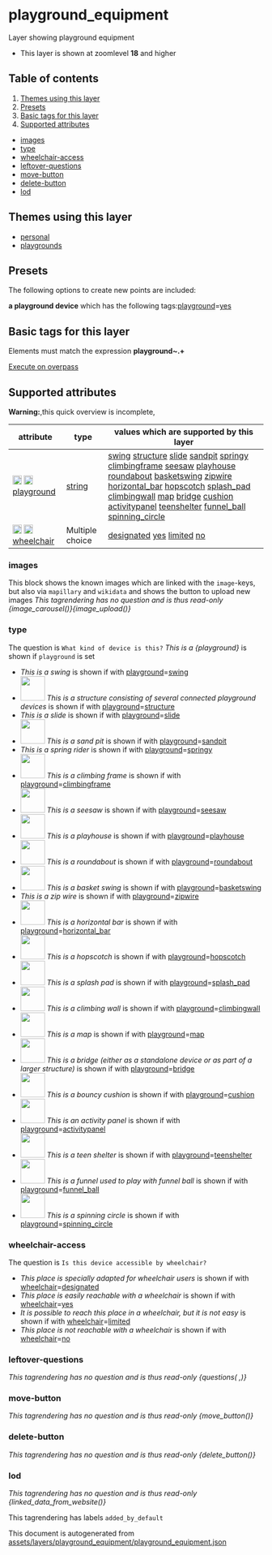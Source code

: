 [//]: # (WARNING: this file is automatically generated. Please find the sources at the bottom and edit those sources)

# playground_equipment

Layer showing playground equipment

 - This layer is shown at zoomlevel **18** and higher

## Table of contents

1. [Themes using this layer](#themes-using-this-layer)
2. [Presets](#presets)
3. [Basic tags for this layer](#basic-tags-for-this-layer)
4. [Supported attributes](#supported-attributes)
  - [images](#images)
  - [type](#type)
  - [wheelchair-access](#wheelchair-access)
  - [leftover-questions](#leftover-questions)
  - [move-button](#move-button)
  - [delete-button](#delete-button)
  - [lod](#lod)

## Themes using this layer

 - [personal](https://mapcomplete.org/personal)
 - [playgrounds](https://mapcomplete.org/playgrounds)

## Presets

The following options to create new points are included:

**a playground device** which has the following tags:<a href='https://wiki.openstreetmap.org/wiki/Key:playground' target='_blank'>playground</a>=<a href='https://wiki.openstreetmap.org/wiki/Tag:playground%3Dyes' target='_blank'>yes</a>

## Basic tags for this layer

Elements must match the expression **playground~.+**

[Execute on overpass](http://overpass-turbo.eu/?Q=%5Bout%3Ajson%5D%5Btimeout%3A90%5D%3B%28%20%20%20%20nwr%5B%22playground%22%5D%28%7B%7Bbbox%7D%7D%29%3B%0A%29%3Bout%20body%3B%3E%3Bout%20skel%20qt%3B)

## Supported attributes

**Warning:**,this quick overview is incomplete,

| attribute | type | values which are supported by this layer |
-----|-----|----- |
| <a target="_blank" href='https://taginfo.openstreetmap.org/keys/playground#values'><img src='https://mapcomplete.org/assets/svg/search.svg' height='18px'></a> <a target="_blank" href='https://taghistory.raifer.tech/?#***/playground/'><img src='https://mapcomplete.org/assets/svg/statistics.svg' height='18px'></a> [playground](https://wiki.openstreetmap.org/wiki/Key:playground) | [string](../SpecialInputElements.md#string) | [swing](https://wiki.openstreetmap.org/wiki/Tag:playground%3Dswing) [structure](https://wiki.openstreetmap.org/wiki/Tag:playground%3Dstructure) [slide](https://wiki.openstreetmap.org/wiki/Tag:playground%3Dslide) [sandpit](https://wiki.openstreetmap.org/wiki/Tag:playground%3Dsandpit) [springy](https://wiki.openstreetmap.org/wiki/Tag:playground%3Dspringy) [climbingframe](https://wiki.openstreetmap.org/wiki/Tag:playground%3Dclimbingframe) [seesaw](https://wiki.openstreetmap.org/wiki/Tag:playground%3Dseesaw) [playhouse](https://wiki.openstreetmap.org/wiki/Tag:playground%3Dplayhouse) [roundabout](https://wiki.openstreetmap.org/wiki/Tag:playground%3Droundabout) [basketswing](https://wiki.openstreetmap.org/wiki/Tag:playground%3Dbasketswing) [zipwire](https://wiki.openstreetmap.org/wiki/Tag:playground%3Dzipwire) [horizontal_bar](https://wiki.openstreetmap.org/wiki/Tag:playground%3Dhorizontal_bar) [hopscotch](https://wiki.openstreetmap.org/wiki/Tag:playground%3Dhopscotch) [splash_pad](https://wiki.openstreetmap.org/wiki/Tag:playground%3Dsplash_pad) [climbingwall](https://wiki.openstreetmap.org/wiki/Tag:playground%3Dclimbingwall) [map](https://wiki.openstreetmap.org/wiki/Tag:playground%3Dmap) [bridge](https://wiki.openstreetmap.org/wiki/Tag:playground%3Dbridge) [cushion](https://wiki.openstreetmap.org/wiki/Tag:playground%3Dcushion) [activitypanel](https://wiki.openstreetmap.org/wiki/Tag:playground%3Dactivitypanel) [teenshelter](https://wiki.openstreetmap.org/wiki/Tag:playground%3Dteenshelter) [funnel_ball](https://wiki.openstreetmap.org/wiki/Tag:playground%3Dfunnel_ball) [spinning_circle](https://wiki.openstreetmap.org/wiki/Tag:playground%3Dspinning_circle) |
| <a target="_blank" href='https://taginfo.openstreetmap.org/keys/wheelchair#values'><img src='https://mapcomplete.org/assets/svg/search.svg' height='18px'></a> <a target="_blank" href='https://taghistory.raifer.tech/?#***/wheelchair/'><img src='https://mapcomplete.org/assets/svg/statistics.svg' height='18px'></a> [wheelchair](https://wiki.openstreetmap.org/wiki/Key:wheelchair) | Multiple choice | [designated](https://wiki.openstreetmap.org/wiki/Tag:wheelchair%3Ddesignated) [yes](https://wiki.openstreetmap.org/wiki/Tag:wheelchair%3Dyes) [limited](https://wiki.openstreetmap.org/wiki/Tag:wheelchair%3Dlimited) [no](https://wiki.openstreetmap.org/wiki/Tag:wheelchair%3Dno) |

### images
This block shows the known images which are linked with the `image`-keys, but also via `mapillary` and `wikidata` and shows the button to upload new images
_This tagrendering has no question and is thus read-only_
*{image_carousel()}{image_upload()}*

### type

The question is `What kind of device is this?`
*This is a {playground}* is shown if `playground` is set

 -  *This is a swing* is shown if with <a href='https://wiki.openstreetmap.org/wiki/Key:playground' target='_blank'>playground</a>=<a href='https://wiki.openstreetmap.org/wiki/Tag:playground%3Dswing' target='_blank'>swing</a>
 - <img src='https://raw.githubusercontent.com/pietervdvn/MapComplete/develop/./assets/layers/playground_equipment/SunwardCohousingPlayStructure2005.jpg' style='width: 3rem; height: 3rem'> *This is a structure consisting of several connected playground devices* is shown if with <a href='https://wiki.openstreetmap.org/wiki/Key:playground' target='_blank'>playground</a>=<a href='https://wiki.openstreetmap.org/wiki/Tag:playground%3Dstructure' target='_blank'>structure</a>
 -  *This is a slide* is shown if with <a href='https://wiki.openstreetmap.org/wiki/Key:playground' target='_blank'>playground</a>=<a href='https://wiki.openstreetmap.org/wiki/Tag:playground%3Dslide' target='_blank'>slide</a>
 - <img src='https://raw.githubusercontent.com/pietervdvn/MapComplete/develop/./assets/layers/playground_equipment/Zandbakw.jpg' style='width: 3rem; height: 3rem'> *This is a sand pit* is shown if with <a href='https://wiki.openstreetmap.org/wiki/Key:playground' target='_blank'>playground</a>=<a href='https://wiki.openstreetmap.org/wiki/Tag:playground%3Dsandpit' target='_blank'>sandpit</a>
 -  *This is a spring rider* is shown if with <a href='https://wiki.openstreetmap.org/wiki/Key:playground' target='_blank'>playground</a>=<a href='https://wiki.openstreetmap.org/wiki/Tag:playground%3Dspringy' target='_blank'>springy</a>
 - <img src='https://raw.githubusercontent.com/pietervdvn/MapComplete/develop/./assets/layers/playground_equipment/DeimosXL1.jpg' style='width: 3rem; height: 3rem'> *This is a climbing frame* is shown if with <a href='https://wiki.openstreetmap.org/wiki/Key:playground' target='_blank'>playground</a>=<a href='https://wiki.openstreetmap.org/wiki/Tag:playground%3Dclimbingframe' target='_blank'>climbingframe</a>
 - <img src='https://raw.githubusercontent.com/pietervdvn/MapComplete/develop/./assets/layers/playground_equipment/Seesaw-aa.jpg' style='width: 3rem; height: 3rem'> *This is a seesaw* is shown if with <a href='https://wiki.openstreetmap.org/wiki/Key:playground' target='_blank'>playground</a>=<a href='https://wiki.openstreetmap.org/wiki/Tag:playground%3Dseesaw' target='_blank'>seesaw</a>
 - <img src='https://raw.githubusercontent.com/pietervdvn/MapComplete/develop/./assets/layers/playground_equipment/Playhouse.jpg' style='width: 3rem; height: 3rem'> *This is a playhouse* is shown if with <a href='https://wiki.openstreetmap.org/wiki/Key:playground' target='_blank'>playground</a>=<a href='https://wiki.openstreetmap.org/wiki/Tag:playground%3Dplayhouse' target='_blank'>playhouse</a>
 - <img src='https://raw.githubusercontent.com/pietervdvn/MapComplete/develop/./assets/layers/playground_equipment/Manually_powered_carousel_on_a_playground_in_Saint-Petersburg.JPG' style='width: 3rem; height: 3rem'> *This is a roundabout* is shown if with <a href='https://wiki.openstreetmap.org/wiki/Key:playground' target='_blank'>playground</a>=<a href='https://wiki.openstreetmap.org/wiki/Tag:playground%3Droundabout' target='_blank'>roundabout</a>
 - <img src='https://raw.githubusercontent.com/pietervdvn/MapComplete/develop/./assets/layers/playground_equipment/Playground_swing_03.jpg' style='width: 3rem; height: 3rem'> *This is a basket swing* is shown if with <a href='https://wiki.openstreetmap.org/wiki/Key:playground' target='_blank'>playground</a>=<a href='https://wiki.openstreetmap.org/wiki/Tag:playground%3Dbasketswing' target='_blank'>basketswing</a>
 -  *This is a zip wire* is shown if with <a href='https://wiki.openstreetmap.org/wiki/Key:playground' target='_blank'>playground</a>=<a href='https://wiki.openstreetmap.org/wiki/Tag:playground%3Dzipwire' target='_blank'>zipwire</a>
 - <img src='https://raw.githubusercontent.com/pietervdvn/MapComplete/develop/./assets/layers/playground_equipment/Rekstok.JPG' style='width: 3rem; height: 3rem'> *This is a horizontal bar* is shown if with <a href='https://wiki.openstreetmap.org/wiki/Key:playground' target='_blank'>playground</a>=<a href='https://wiki.openstreetmap.org/wiki/Tag:playground%3Dhorizontal_bar' target='_blank'>horizontal_bar</a>
 - <img src='https://raw.githubusercontent.com/pietervdvn/MapComplete/develop/./assets/layers/playground_equipment/Hinkelbaan_tegels.jpg' style='width: 3rem; height: 3rem'> *This is a hopscotch* is shown if with <a href='https://wiki.openstreetmap.org/wiki/Key:playground' target='_blank'>playground</a>=<a href='https://wiki.openstreetmap.org/wiki/Tag:playground%3Dhopscotch' target='_blank'>hopscotch</a>
 - <img src='https://raw.githubusercontent.com/pietervdvn/MapComplete/develop/./assets/layers/playground_equipment/Urbeach-high-park-splashpad.jpg' style='width: 3rem; height: 3rem'> *This is a splash pad* is shown if with <a href='https://wiki.openstreetmap.org/wiki/Key:playground' target='_blank'>playground</a>=<a href='https://wiki.openstreetmap.org/wiki/Tag:playground%3Dsplash_pad' target='_blank'>splash_pad</a>
 - <img src='https://raw.githubusercontent.com/pietervdvn/MapComplete/develop/./assets/layers/playground_equipment/Playground_climbingwall.jpg' style='width: 3rem; height: 3rem'> *This is a climbing wall* is shown if with <a href='https://wiki.openstreetmap.org/wiki/Key:playground' target='_blank'>playground</a>=<a href='https://wiki.openstreetmap.org/wiki/Tag:playground%3Dclimbingwall' target='_blank'>climbingwall</a>
 - <img src='https://raw.githubusercontent.com/pietervdvn/MapComplete/develop/./assets/layers/playground_equipment/Playground_Map,_Washington_Elementary.jpg' style='width: 3rem; height: 3rem'> *This is a map* is shown if with <a href='https://wiki.openstreetmap.org/wiki/Key:playground' target='_blank'>playground</a>=<a href='https://wiki.openstreetmap.org/wiki/Tag:playground%3Dmap' target='_blank'>map</a>
 - <img src='https://raw.githubusercontent.com/pietervdvn/MapComplete/develop/./assets/layers/playground_equipment/Playground_in_Muchall_Park,_Wolverhampton_-_geograph.org.uk_-_2735437.jpg' style='width: 3rem; height: 3rem'> *This is a bridge (either as a standalone device or as part of a larger structure)* is shown if with <a href='https://wiki.openstreetmap.org/wiki/Key:playground' target='_blank'>playground</a>=<a href='https://wiki.openstreetmap.org/wiki/Tag:playground%3Dbridge' target='_blank'>bridge</a>
 - <img src='https://raw.githubusercontent.com/pietervdvn/MapComplete/develop/./assets/layers/playground_equipment/Hupfkissen.jpg' style='width: 3rem; height: 3rem'> *This is a bouncy cushion* is shown if with <a href='https://wiki.openstreetmap.org/wiki/Key:playground' target='_blank'>playground</a>=<a href='https://wiki.openstreetmap.org/wiki/Tag:playground%3Dcushion' target='_blank'>cushion</a>
 - <img src='https://raw.githubusercontent.com/pietervdvn/MapComplete/develop/./assets/layers/playground_equipment/Szwedy_-_plac_zabaw_-_kotko_i_krzyzyk.jpg' style='width: 3rem; height: 3rem'> *This is an activity panel* is shown if with <a href='https://wiki.openstreetmap.org/wiki/Key:playground' target='_blank'>playground</a>=<a href='https://wiki.openstreetmap.org/wiki/Tag:playground%3Dactivitypanel' target='_blank'>activitypanel</a>
 - <img src='https://raw.githubusercontent.com/pietervdvn/MapComplete/develop/./assets/layers/playground_equipment/Teen_shelter_near_former_coastguard_lookout,_Watchet_-_geograph.org.uk_-_1714960.jpg' style='width: 3rem; height: 3rem'> *This is a teen shelter* is shown if with <a href='https://wiki.openstreetmap.org/wiki/Key:playground' target='_blank'>playground</a>=<a href='https://wiki.openstreetmap.org/wiki/Tag:playground%3Dteenshelter' target='_blank'>teenshelter</a>
 - <img src='https://raw.githubusercontent.com/pietervdvn/MapComplete/develop/./assets/layers/playground_equipment/Funnel_ball.jpg' style='width: 3rem; height: 3rem'> *This is a funnel used to play with funnel ball* is shown if with <a href='https://wiki.openstreetmap.org/wiki/Key:playground' target='_blank'>playground</a>=<a href='https://wiki.openstreetmap.org/wiki/Tag:playground%3Dfunnel_ball' target='_blank'>funnel_ball</a>
 - <img src='https://raw.githubusercontent.com/pietervdvn/MapComplete/develop/./assets/layers/playground_equipment/Spinning_circle.jpg' style='width: 3rem; height: 3rem'> *This is a spinning circle* is shown if with <a href='https://wiki.openstreetmap.org/wiki/Key:playground' target='_blank'>playground</a>=<a href='https://wiki.openstreetmap.org/wiki/Tag:playground%3Dspinning_circle' target='_blank'>spinning_circle</a>

### wheelchair-access

The question is `Is this device accessible by wheelchair?`

 -  *This place is specially adapted for wheelchair users* is shown if with <a href='https://wiki.openstreetmap.org/wiki/Key:wheelchair' target='_blank'>wheelchair</a>=<a href='https://wiki.openstreetmap.org/wiki/Tag:wheelchair%3Ddesignated' target='_blank'>designated</a>
 -  *This place is easily reachable with a wheelchair* is shown if with <a href='https://wiki.openstreetmap.org/wiki/Key:wheelchair' target='_blank'>wheelchair</a>=<a href='https://wiki.openstreetmap.org/wiki/Tag:wheelchair%3Dyes' target='_blank'>yes</a>
 -  *It is possible to reach this place in a wheelchair, but it is not easy* is shown if with <a href='https://wiki.openstreetmap.org/wiki/Key:wheelchair' target='_blank'>wheelchair</a>=<a href='https://wiki.openstreetmap.org/wiki/Tag:wheelchair%3Dlimited' target='_blank'>limited</a>
 -  *This place is not reachable with a wheelchair* is shown if with <a href='https://wiki.openstreetmap.org/wiki/Key:wheelchair' target='_blank'>wheelchair</a>=<a href='https://wiki.openstreetmap.org/wiki/Tag:wheelchair%3Dno' target='_blank'>no</a>

### leftover-questions

_This tagrendering has no question and is thus read-only_
*{questions( ,)}*

### move-button

_This tagrendering has no question and is thus read-only_
*{move_button()}*

### delete-button

_This tagrendering has no question and is thus read-only_
*{delete_button()}*

### lod

_This tagrendering has no question and is thus read-only_
*{linked_data_from_website()}*

This tagrendering has labels 
`added_by_default`


This document is autogenerated from [assets/layers/playground_equipment/playground_equipment.json](https://github.com/pietervdvn/MapComplete/blob/develop/assets/layers/playground_equipment/playground_equipment.json)
